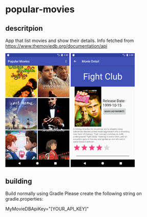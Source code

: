 # popular-movies

## descritpion

App that list movies and show their details. Info fetched from https://www.themoviedb.org/documentation/api 

<img src="/captures/Screenshot_1505581386.png" width="200"> <img src="/captures/Screenshot_1505581395.png" width="200">

## building

Build normally using Gradle
Please create the following string on gradle.properties:

MyMovieDBApiKey="[YOUR_API_KEY]"

